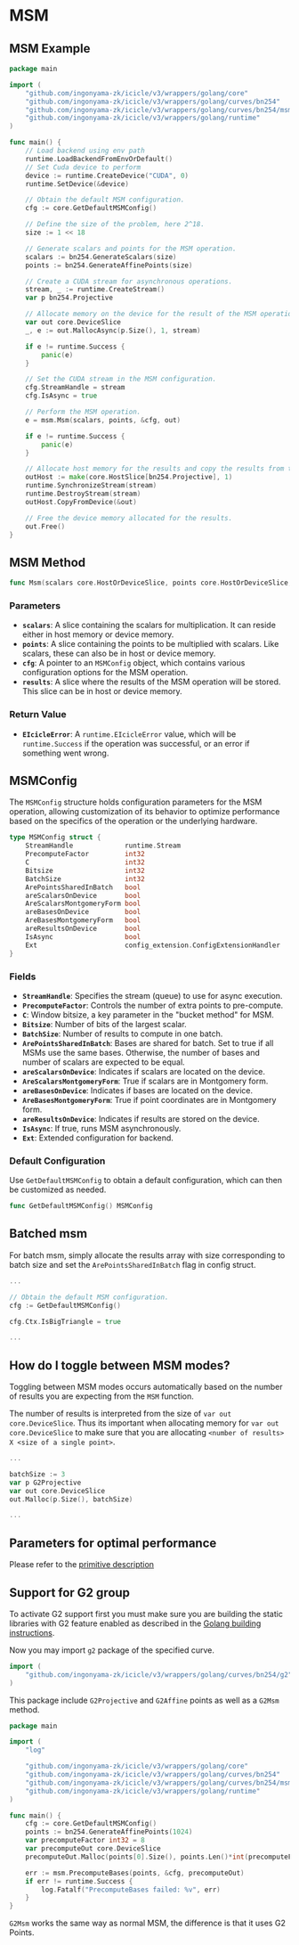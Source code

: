 # MSM

## MSM Example

```go
package main

import (
	"github.com/ingonyama-zk/icicle/v3/wrappers/golang/core"
	"github.com/ingonyama-zk/icicle/v3/wrappers/golang/curves/bn254"
	"github.com/ingonyama-zk/icicle/v3/wrappers/golang/curves/bn254/msm"
	"github.com/ingonyama-zk/icicle/v3/wrappers/golang/runtime"
)

func main() {
	// Load backend using env path
	runtime.LoadBackendFromEnvOrDefault()
	// Set Cuda device to perform
	device := runtime.CreateDevice("CUDA", 0)
	runtime.SetDevice(&device)

	// Obtain the default MSM configuration.
	cfg := core.GetDefaultMSMConfig()

	// Define the size of the problem, here 2^18.
	size := 1 << 18

	// Generate scalars and points for the MSM operation.
	scalars := bn254.GenerateScalars(size)
	points := bn254.GenerateAffinePoints(size)

	// Create a CUDA stream for asynchronous operations.
	stream, _ := runtime.CreateStream()
	var p bn254.Projective

	// Allocate memory on the device for the result of the MSM operation.
	var out core.DeviceSlice
	_, e := out.MallocAsync(p.Size(), 1, stream)

	if e != runtime.Success {
		panic(e)
	}

	// Set the CUDA stream in the MSM configuration.
	cfg.StreamHandle = stream
	cfg.IsAsync = true

	// Perform the MSM operation.
	e = msm.Msm(scalars, points, &cfg, out)

	if e != runtime.Success {
		panic(e)
	}

	// Allocate host memory for the results and copy the results from the device.
	outHost := make(core.HostSlice[bn254.Projective], 1)
	runtime.SynchronizeStream(stream)
	runtime.DestroyStream(stream)
	outHost.CopyFromDevice(&out)

	// Free the device memory allocated for the results.
	out.Free()
}
```

## MSM Method

```go
func Msm(scalars core.HostOrDeviceSlice, points core.HostOrDeviceSlice, cfg *core.MSMConfig, results core.HostOrDeviceSlice) runtime.EIcicleError
```

### Parameters

- **`scalars`**: A slice containing the scalars for multiplication. It can reside either in host memory or device memory.
- **`points`**: A slice containing the points to be multiplied with scalars. Like scalars, these can also be in host or device memory.
- **`cfg`**: A pointer to an `MSMConfig` object, which contains various configuration options for the MSM operation.
- **`results`**: A slice where the results of the MSM operation will be stored. This slice can be in host or device memory.

### Return Value

- **`EIcicleError`**: A `runtime.EIcicleError` value, which will be `runtime.Success` if the operation was successful, or an error if something went wrong.

## MSMConfig

The `MSMConfig` structure holds configuration parameters for the MSM operation, allowing customization of its behavior to optimize performance based on the specifics of the operation or the underlying hardware.

```go
type MSMConfig struct {
	StreamHandle             runtime.Stream
	PrecomputeFactor         int32
	C                        int32
	Bitsize                  int32
	BatchSize                int32
	ArePointsSharedInBatch   bool
	areScalarsOnDevice       bool
	AreScalarsMontgomeryForm bool
	areBasesOnDevice         bool
	AreBasesMontgomeryForm   bool
	areResultsOnDevice       bool
	IsAsync                  bool
	Ext                      config_extension.ConfigExtensionHandler
}
```

### Fields

- **`StreamHandle`**: Specifies the stream (queue) to use for async execution.
- **`PrecomputeFactor`**: Controls the number of extra points to pre-compute.
- **`C`**: Window bitsize, a key parameter in the "bucket method" for MSM.
- **`Bitsize`**: Number of bits of the largest scalar.
- **`BatchSize`**: Number of results to compute in one batch.
- **`ArePointsSharedInBatch`**: Bases are shared for batch. Set to true if all MSMs use the same bases. Otherwise, the number of bases and number of scalars are expected to be equal.
- **`areScalarsOnDevice`**: Indicates if scalars are located on the device.
- **`AreScalarsMontgomeryForm`**: True if scalars are in Montgomery form.
- **`areBasesOnDevice`**: Indicates if bases are located on the device.
- **`AreBasesMontgomeryForm`**: True if point coordinates are in Montgomery form.
- **`areResultsOnDevice`**: Indicates if results are stored on the device.
- **`IsAsync`**: If true, runs MSM asynchronously.
- **`Ext`**: Extended configuration for backend.

### Default Configuration

Use `GetDefaultMSMConfig` to obtain a default configuration, which can then be customized as needed.

```go
func GetDefaultMSMConfig() MSMConfig
```

## Batched msm

For batch msm, simply allocate the results array with size corresponding to batch size and set the `ArePointsSharedInBatch` flag in config struct.

```go
...

// Obtain the default MSM configuration.
cfg := GetDefaultMSMConfig()

cfg.Ctx.IsBigTriangle = true

...
```

## How do I toggle between MSM modes?

Toggling between MSM modes occurs automatically based on the number of results you are expecting from the `MSM` function.

The number of results is interpreted from the size of `var out core.DeviceSlice`. Thus its important when allocating memory for `var out core.DeviceSlice` to make sure that you are allocating `<number of results> X <size of a single point>`.

```go
... 

batchSize := 3
var p G2Projective
var out core.DeviceSlice
out.Malloc(p.Size(), batchSize)

...
```

## Parameters for optimal performance

Please refer to the [primitive description](api/cpp/msm#choosing-optimal-parameters)

## Support for G2 group

To activate G2 support first you must make sure you are building the static libraries with G2 feature enabled as described in the [Golang building instructions](api/golang-bindings/golang-bindings.md#using-icicle-golang-bindings-in-your-project).

Now you may import `g2` package of the specified curve.

```go
import (
    "github.com/ingonyama-zk/icicle/v3/wrappers/golang/curves/bn254/g2"
)
```

This package include `G2Projective` and `G2Affine` points as well as a `G2Msm` method.

```go
package main

import (
	"log"

	"github.com/ingonyama-zk/icicle/v3/wrappers/golang/core"
	"github.com/ingonyama-zk/icicle/v3/wrappers/golang/curves/bn254"
	"github.com/ingonyama-zk/icicle/v3/wrappers/golang/curves/bn254/msm"
	"github.com/ingonyama-zk/icicle/v3/wrappers/golang/runtime"
)

func main() {
	cfg := core.GetDefaultMSMConfig()
	points := bn254.GenerateAffinePoints(1024)
	var precomputeFactor int32 = 8
	var precomputeOut core.DeviceSlice
	precomputeOut.Malloc(points[0].Size(), points.Len()*int(precomputeFactor))

	err := msm.PrecomputeBases(points, &cfg, precomputeOut)
	if err != runtime.Success {
		log.Fatalf("PrecomputeBases failed: %v", err)
	}
}
```

`G2Msm` works the same way as normal MSM, the difference is that it uses G2 Points.
